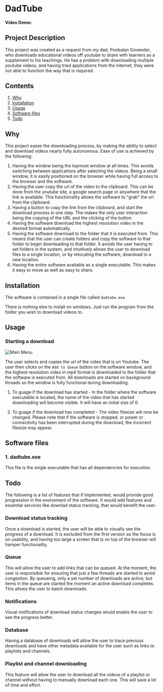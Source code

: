 # DadTube
#### Video Demo:  <URL HERE>

## Project Description
This project was created as a request from my dad, Poobalan Govender, who downloads educational videos off youtube to share with learners as a supplement to his teachings. He has a problem with downloading multiple youtube videos, and having tried applications from the internet, they were not able to function the way that is required. 


## Contents
1. [Why](#why)
2. [Installation](#installation)
3. [Usage](#usage)
5. [Software files](#software-files)
6. [Todo](#todo)


## Why

This project eases the downloading process, by making the ability to select and download videos nearly fully autonomous. Ease of use is achieved by the following:
1. Having the window being the topmost window at all times. This avoids switching between applications after selecting the videos. Being a small window, it is easily positioned on the browser while having full access to the browser and the software. 
2. Having the user copy the url of the video to the clipboard. This can be done from the youtube site, a google search page or anywhere that the link is available. This functionality allows the software to "grab" the url from the clipboard.
3. Having a button to copy the link from the clipboard, and start the download process in one step. The makes the only user interaction being the copying of the URL and the clicking of the button. 
4. Having the software download the highest resolution video in the desired format automatically.
5. Having the software download to the folder that it is executed from. This means that the user can create folders and copy the software to that folder to begin downloading to that folder. It avoids the user having to set folders in the system, and intuitively allows the user to download files to a single location, or by relocating the software, download to a new location.
6. Having the entire software available as a single executable. This makes it easy to move as well as easy to share.

## Installation

The software is contained in a single file called `dadtube.exe`

There is nothing else to install on windows. Just run the program from the folder you wish to download videos to.

## Usage

### Starting a download

![Main Menu](https://user-images.githubusercontent.com/109963236/211187623-f74cf28f-5335-4dfd-9ebb-d0ecf3dae751.png)

The user selects and copies the url of the video that is on Youtube. The user then clicks on the `Add to Queue` button on the software window, and the highest resolution video in mp4 format is downloaded to the folder that the software is executed from. All downloads are started on background threads so the window is fully functional during downloading.

1. To guage if the download has started - In the folder where the software executable is located, the name of the video that has started downloading will become visible. It will have an initial size of 0.

2. To guage if the download has completed - The video filesize will now be changed. Please note that if the software is stopped, or power or connectivity has been interrupted during the download, the incorrect filesize may appear.

## Software files
### 1. dadtube.exe

This file is the single executable that has all dependencies for execution. 

## Todo

The following is a list of features that if implemented, would provide good progression in the evolvement of the software. It would add features and essential services like downlad status tracking, that would benefit the user.

### Download status tracking

Once a download is started, the user will be able to visually see the progress of a download. It is excluded from the first version as the focus is on usability, and having too large a screen that is on top of the browser will hamper functionality.

### Queue

This will allow the user to add links that can be queued. At the moment, the user is responsible for ensuring that just a few threads are started to avoid congestion. By queueing, only a set number of downloads are active, but items in the queue are started the moment an active download completes. This allows the user to batch downloads.

### Notifications

Visual notifications of download status changes would enable the user to see the progress better.

### Database

Having a database of downloads will allow the user to trace previous downloads and have other metadata available for the user such as links to playlists and channels.

### Playlist and channel downloading

This feature will allow the user to download all the videos of a playlist or channel without having to manually download each one. This will save a lot of time and effort.